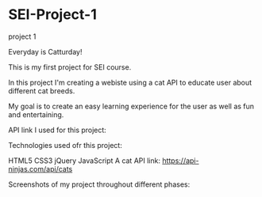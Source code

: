 # SEI-Project-1
project 1 

Everyday is Catturday!

This is my first project for SEI course.

In this project I'm creating a webiste using a cat API to educate user about different cat breeds.

My goal is to create an easy learning experience for the user as well as fun and entertaining. 

API link I used for this project:


Technologies used ofr this project:

HTML5 
CSS3
jQuery
JavaScript
A cat API link:
https://api-ninjas.com/api/cats


Screenshots of my project throughout different phases:
















